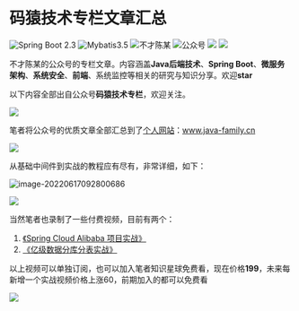 码猿技术专栏文章汇总
===

![Spring Boot 2.3](https://img.shields.io/badge/Spring%20Boot-2.4-brightgreen.svg)
![Mybatis3.5](https://img.shields.io/badge/Mybatis-3.5-blue.svg)
![不才陈某](https://img.shields.io/badge/不才陈某-important.svg)
![公众号](https://img.shields.io/badge/码猿技术专栏-blue.svg)
![](https://img.shields.io/badge/Spring%20Cloud%20Alibaba-2.2.5.RELEASE-yellowgreen)
![](https://img.shields.io/badge/Spring%20Cloud-Hoxton.SR3-yellowgreen)

不才陈某的公众号的专栏文章。内容涵盖**Java后端技术**、**Spring Boot**、**微服务架构**、**系统安全**、**前端**、系统监控等相关的研究与知识分享。欢迎**star**

以下内容全部出自公众号**码猿技术专栏**，欢迎关注。

![](https://www.java-family.cn/BlogImage/%E5%8D%95%E6%8E%A8/16.jpg)

笔者将公众号的优质文章全部汇总到了[个人网站](https://www.java-family.cn)：www.java-family.cn

![](https://www.java-family.cn/BlogImage/20220617092402.png)

从基础中间件到实战的教程应有尽有，非常详细，如下：

![image-20220617092800686](https://www.java-family.cn/BlogImage/20220617092800.png)

![](https://www.java-family.cn/BlogImage/20220617093030.png)



当然笔者也录制了一些付费视频，目前有两个：

1. [《Spring Cloud Alibaba 项目实战》](https://www.java-family.cn/#/pay/Spring-Cloud-Alibaba%E5%AE%9E%E6%88%98)
2. [《亿级数据分库分表实战》](https://www.java-family.cn/#/pay/%E5%88%86%E5%BA%93%E5%88%86%E8%A1%A8%E5%AE%9E%E6%88%98)

以上视频可以单独订阅，也可以加入笔者知识星球免费看，现在价格**199**，未来每新增一个实战视频价格上涨60，前期加入的都可以免费看

![](https://www.java-family.cn/BlogImage/20220608154410.jpg)

























